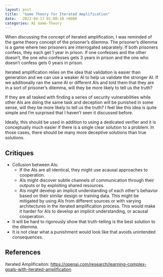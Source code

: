 ```yaml
---
layout: post
title:  "Game Theory for Iterated Amplification"
date:   2023-04-17 01:00:10 +0000
categories: AI Game-Theory
---
```


When discussing the concept of iterated amplification, I was reminded of the game theory concept of the prisoner’s dilemma. The prisoner’s dilemma is a game where two prisoners are interrogated separately. If both prisoners confess, they each get 1 year in prison. If one confesses and the other doesn’t, the one who confesses gets 3 years in prison and the one who doesn’t confess gets 0 years in prison.

Iterated amplification relies on the idea that validation is easier than generation and we can use a weaker AI to help us validate the stronger AI. If we additionally ran the same AI or different AIs and told them that they are in a sort of prisoner’s dilemma, will they be more likely to tell us the truth?

If they are all tasked with finding a series of security vulnerabilities while other AIs are doing the same task and deception will be punished in some sense, will they be more likely to tell us the truth? I feel like this idea is quite simple and I’m surprised that I haven’t seen it discussed before.

Ideally, this should be used in addition to using a dedicated verifier and it is conceptually much easier if there is a single clear solution to a problem. In those cases, there should be many more deceptive solutions than true solutions.

## Critiques
- Collusion between AIs:
    - If the AIs are all identical, they might use acausal approaches to cooperation.
    - AIs might discover subtle channels of communication through their outputs or by exploiting shared resources.
    - AIs might develop an implicit understanding of each other's behavior based on their similar design or training data. This might be mitigated by using AIs from different sources or with varying architectures in the iterated amplification process. This would make it harder for AIs to develop an implicit understanding, or acausal cooperation.
- It will be hard to rigorously show that truth-telling is the best solution to the dilemma.
- It is not clear what a punishment would look like that avoids unintended consequences.


## References

Iterated Amplificaiton: https://openai.com/research/learning-complex-goals-with-iterated-amplification
